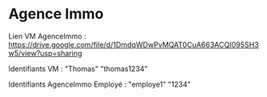 # Agence Immo

Lien VM AgenceImmo : https://drive.google.com/file/d/1DmdqWDwPvMQAT0CuA663ACQI095SH3w5/view?usp=sharing

Identifiants VM : "Thomas" "thomas1234"

Identifiants AgenceImmo Employé : "employe1" "1234"
